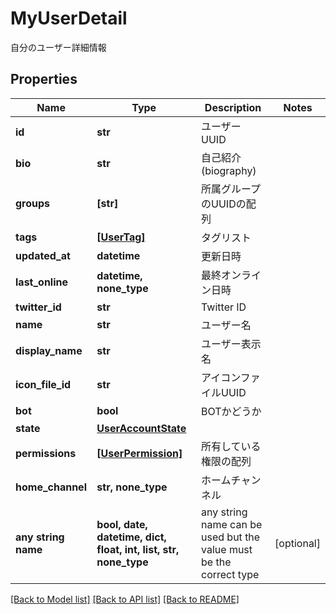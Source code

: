 # MyUserDetail

自分のユーザー詳細情報

## Properties
Name | Type | Description | Notes
------------ | ------------- | ------------- | -------------
**id** | **str** | ユーザーUUID | 
**bio** | **str** | 自己紹介(biography) | 
**groups** | **[str]** | 所属グループのUUIDの配列 | 
**tags** | [**[UserTag]**](UserTag.md) | タグリスト | 
**updated_at** | **datetime** | 更新日時 | 
**last_online** | **datetime, none_type** | 最終オンライン日時 | 
**twitter_id** | **str** | Twitter ID | 
**name** | **str** | ユーザー名 | 
**display_name** | **str** | ユーザー表示名 | 
**icon_file_id** | **str** | アイコンファイルUUID | 
**bot** | **bool** | BOTかどうか | 
**state** | [**UserAccountState**](UserAccountState.md) |  | 
**permissions** | [**[UserPermission]**](UserPermission.md) | 所有している権限の配列 | 
**home_channel** | **str, none_type** | ホームチャンネル | 
**any string name** | **bool, date, datetime, dict, float, int, list, str, none_type** | any string name can be used but the value must be the correct type | [optional]

[[Back to Model list]](../README.md#documentation-for-models) [[Back to API list]](../README.md#documentation-for-api-endpoints) [[Back to README]](../README.md)


